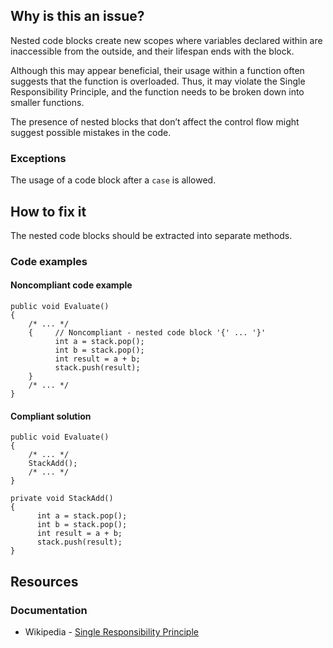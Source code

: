## Why is this an issue?

Nested code blocks create new scopes where variables declared within are inaccessible from the outside, and their lifespan ends with the block.

Although this may appear beneficial, their usage within a function often suggests that the function is overloaded. Thus, it may violate the Single
Responsibility Principle, and the function needs to be broken down into smaller functions.

The presence of nested blocks that don’t affect the control flow might suggest possible mistakes in the code.

### Exceptions

The usage of a code block after a `case` is allowed.

## How to fix it

The nested code blocks should be extracted into separate methods.

### Code examples

#### Noncompliant code example

    public void Evaluate()
    {
        /* ... */
        {     // Noncompliant - nested code block '{' ... '}'
              int a = stack.pop();
              int b = stack.pop();
              int result = a + b;
              stack.push(result);
        }
        /* ... */
    }

#### Compliant solution

    public void Evaluate()
    {
        /* ... */
        StackAdd();
        /* ... */
    }
    
    private void StackAdd()
    {
          int a = stack.pop();
          int b = stack.pop();
          int result = a + b;
          stack.push(result);
    }

## Resources

### Documentation

-   Wikipedia - [Single Responsibility Principle](https://en.wikipedia.org/wiki/Single-responsibility_principle)